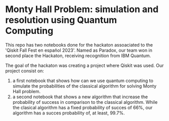# Monty Hall Problem: simulation and resolution using Quantum Computing

This repo has two notebooks done for the hackaton assoaciated to the 'Qiskit Fall Fest en español 2023'. Named as Paradox, our team won in second place the Hackaton, receiving recognition from IBM Quantum.

The goal of the hackaton was creating a project where Qiskit was used. Our project consist on:

1. a first notebook that shows how can we use quantum computing to simulate the probabilities of the classical algorithm for solving Monty Hall problem.
2. a second notebook that shows a new algorithm that increase the probability of success in comparison to the classical algorithm. While the clasical algorithm has a fixed probability of succes of 66%, our algorithm has a succes probability of, at least, 99.7%.

